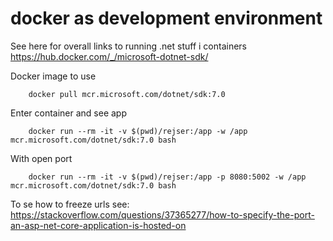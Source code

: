 # docker as development environment

See here for overall links to running .net stuff i containers https://hub.docker.com/_/microsoft-dotnet-sdk/

Docker image to use 
```
    docker pull mcr.microsoft.com/dotnet/sdk:7.0
```

Enter container and see app 
```
    docker run --rm -it -v $(pwd)/rejser:/app -w /app mcr.microsoft.com/dotnet/sdk:7.0 bash
```

With open port
```
    docker run --rm -it -v $(pwd)/rejser:/app -p 8080:5002 -w /app mcr.microsoft.com/dotnet/sdk:7.0 bash
```

To se how to freeze urls see: https://stackoverflow.com/questions/37365277/how-to-specify-the-port-an-asp-net-core-application-is-hosted-on